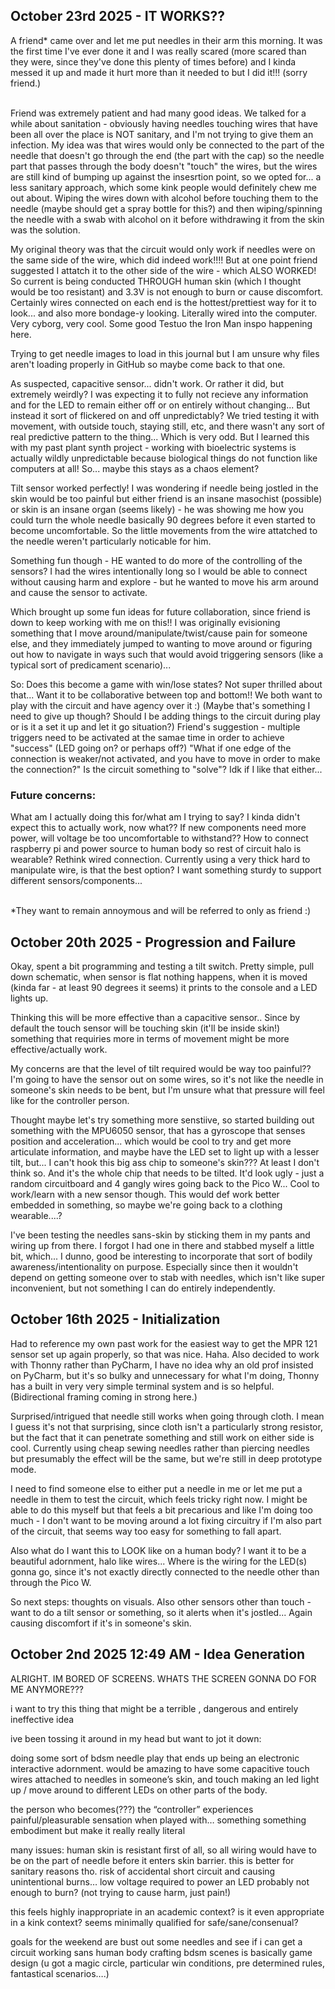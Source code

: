 <h2>October 23rd 2025 - IT WORKS??</h2>
A friend* came over and let me put needles in their arm this morning. It was the first time I've ever done it and I was really scared (more scared than they were, since they've done this plenty of times before) and I kinda messed it up and made it hurt more than it needed to but I did it!!! (sorry friend.)<br>

<br>Friend was extremely patient and had many good ideas. We talked for a while about sanitation - obviously having needles touching wires that have been all over the place is NOT sanitary, and I'm not trying to give them an infection. My idea was that wires would only be connected to the part of the needle that doesn't go through the end (the part with the cap) so the needle part that passes through the body doesn't "touch" the wires, but the wires are still kind of bumping up against the insesrtion point, so we opted for... a less sanitary approach, which some kink people would definitely chew me out about. Wiping the wires down with alcohol before touching them to the needle (maybe should get a spray bottle for this?) and then wiping/spinning the needle with a swab with alcohol on it before withdrawing it from the skin was the solution. 

My original theory was that the circuit would only work if needles were on the same side of the wire, which did indeed work!!!! But at one point friend suggested I attatch it to the other side of the wire - which ALSO WORKED! So current is being conducted THROUGH human skin (which I thought would be too resistant) and 3.3V is not enough to burn or cause discomfort. Certainly wires connected on each end is the hottest/prettiest way for it to look... and also more bondage-y looking. Literally wired into the computer. Very cyborg, very cool. Some good Testuo the Iron Man inspo happening here. 

Trying to get needle images to load in this journal but I am unsure why files aren't loading properly in GitHub so maybe come back to that one.

As suspected, capacitive sensor... didn't work. Or rather it did, but extremely weirdly? I was expecting it to fully not recieve any information and for the LED to remain either off or on entirely without changing... But instead it sort of flickered on and off unpredictably? We tried testing it with movement, with outside touch, staying still, etc, and there wasn't any sort of real predictive pattern to the thing... Which is very odd. But I learned this with my past plant synth project - working with bioelectric systems is actually wildly unpredictable because biological things do not function like computers at all! So... maybe this stays as a chaos element? 

Tilt sensor worked perfectly! I was wondering if needle being jostled in the skin would be too painful but either friend is an insane masochist (possible) or skin is an insane organ (seems likely) - he was showing me how you could turn the whole needle basically 90 degrees before it even started to become uncomfortable. So the little movements from the wire attatched to the needle weren't particularly noticable for him.

Something fun though - HE wanted to do more of the controlling of the sensors? I had the wires intentionally long so I would be able to connect without causing harm and explore - but he wanted to move his arm around and cause the sensor to activate. 

Which brought up some fun ideas for future collaboration, since friend is down to keep working with me on this!! I was originally evisioning something that I move around/manipulate/twist/cause pain for someone else, and they immediately jumped to wanting to move around or figuring out how to navigate in ways such that would avoid triggering sensors (like a typical sort of predicament scenario)... 

So:
Does this become a game with win/lose states? Not super thrilled about that... 
Want it to be collaborative between top and bottom!! We both want to play with the circuit and have agency over it :) (Maybe that's something I need to give up though? Should I be adding things to the circuit during play or is it a set it up and let it go situation?) 
Friend's suggestion - multiple triggers need to be activated at the samae time in order to achieve "success" (LED going on? or perhaps off?) "What if one edge of the connection is weaker/not activated, and you have to move in order to make the connection?"
Is the circuit something to "solve"? Idk if I like that either... 

<h3>Future concerns: </h3>
What am I actually doing this for/what am I trying to say? I kinda didn't expect this to actually work, now what?? 
If new components need more power, will voltage be too uncomfortable to withstand??
How to connect raspberry pi and power source to human body so rest of circuit halo is wearable?
Rethink wired connection. Currently using a very thick hard to manipulate wire, is that the best option? I want something sturdy to support different sensors/components... 

<br>*They want to remain annoymous and will be referred to only as friend :) 

<h2>October 20th 2025 - Progression and Failure</h2>
Okay, spent a bit programming and testing a tilt switch. Pretty simple, pull down schematic, when sensor is flat nothing happens, when it is moved (kinda far - at least 90 degrees it seems) it prints to the console and a LED lights up. 

Thinking this will be more effective than a capacitive sensor.. Since by default the touch sensor will be touching skin (it'll be inside skin!) something that requiries more in terms of movement might be more effective/actually work.

My concerns are that the level of tilt required would be way too painful?? I'm going to have the sensor out on some wires, so it's not like the needle in someone's skin needs to be bent, but I'm unsure what that pressure will feel like for the controller person.

Thought maybe let's try something more senstiive, so started building out something with the MPU6050 sensor, that has a gyroscope that senses position and acceleration... which would be cool to try and get more articulate information, and maybe have the LED set to light up with a lesser tilt, but... I can't hook this big ass chip to someone's skin??? At least I don't think so. And it's the whole chip that needs to be tilted. It'd look ugly - just a random circuitboard and 4 gangly wires going back to the Pico W... Cool to work/learn with a new sensor though. This would def work better embedded in something, so maybe we're going back to a clothing wearable....?

I've been testing the needles sans-skin by sticking them in my pants and wiring up from there. I forgot I had one in there and stabbed myself a little bit, which... I dunno, good be interesting to incorporate that sort of bodily awareness/intentionality on purpose. Especially since then it wouldn't depend on getting someone over to stab with needles, which isn't like super inconvenient, but not something I can do entirely independently. 

<h2>October 16th 2025 - Initialization</h2>

Had to reference my own past work for the easiest way to get the MPR 121 sensor set up again properly, so that was nice. Haha. Also decided to work with Thonny rather than PyCharm, I have no idea why an old prof insisted on PyCharm, but it's so bulky and unnecessary for what I'm doing, Thonny has a built in very very simple terminal system and is so helpful. (Bidirectional framing coming in strong here.) 

Surprised/intrigued that needle still works when going through cloth. I mean I guess it's not that surprising, since cloth isn't a particularly strong resistor, but the fact that it can penetrate something and still work on either side is cool. Currently using cheap sewing needles rather than piercing needles but presumably the effect will be the same, but we're still in deep prototype mode. 

I need to find someone else to either put a needle in me or let me put a needle in them to test the circuit, which feels tricky right now. I might be able to do this myself but that feels a bit precarious and like I'm doing too much - I don't want to be moving around a lot fixing circuitry if I'm also part of the circuit, that seems way too easy for something to fall apart. 

Also what do I want this to LOOK like on a human body? I want it to be a beautiful adornment, halo like wires... Where is the wiring for the LED(s) gonna go, since it's not exactly directly connected to the needle other than through the Pico W. 

So next steps: thoughts on visuals. Also other sensors other than touch - want to do a tilt sensor or something, so it alerts when it's jostled... Again causing discomfort if it's in someone's skin. 

<h2>October 2nd 2025 12:49 AM - Idea Generation</h2>
ALRIGHT. IM BORED OF SCREENS. WHATS THE SCREEN GONNA DO FOR ME ANYMORE??? 

i want to try this thing that might be a terrible , dangerous and entirely ineffective idea 

ive been tossing it around in my head but want to jot it down:

doing some sort of bdsm needle play that ends up being an electronic interactive adornment. would be amazing to have some capacitive touch wires attached to needles in someone’s skin, and touch making an led light up / move around to different LEDs on other parts of the body. 

the person who becomes(???) the “controller” experiences painful/pleasurable sensation when played with… something something embodiment but make it really really literal 

many issues: human skin is resistant first of all, so all wiring would have to be on the part of needle before it enters skin barrier. this is better for sanitary reasons tho. risk of accidental short circuit and causing unintentional burns… low voltage required to power an LED probably not enough to burn? (not trying to cause harm, just pain!) 

this feels highly inappropriate in an academic context? is it even appropriate in a kink context? seems minimally qualified for safe/sane/consenual? 

goals for the weekend are bust out some needles and see if i can get a circuit working sans human body
crafting bdsm scenes is basically game design (u got a magic circle, particular win conditions, pre determined rules, fantastical scenarios….)
